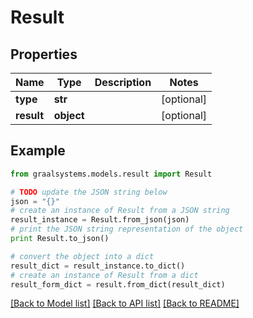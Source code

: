 # Result


## Properties

Name | Type | Description | Notes
------------ | ------------- | ------------- | -------------
**type** | **str** |  | [optional] 
**result** | **object** |  | [optional] 

## Example

```python
from graalsystems.models.result import Result

# TODO update the JSON string below
json = "{}"
# create an instance of Result from a JSON string
result_instance = Result.from_json(json)
# print the JSON string representation of the object
print Result.to_json()

# convert the object into a dict
result_dict = result_instance.to_dict()
# create an instance of Result from a dict
result_form_dict = result.from_dict(result_dict)
```
[[Back to Model list]](../README.md#documentation-for-models) [[Back to API list]](../README.md#documentation-for-api-endpoints) [[Back to README]](../README.md)


